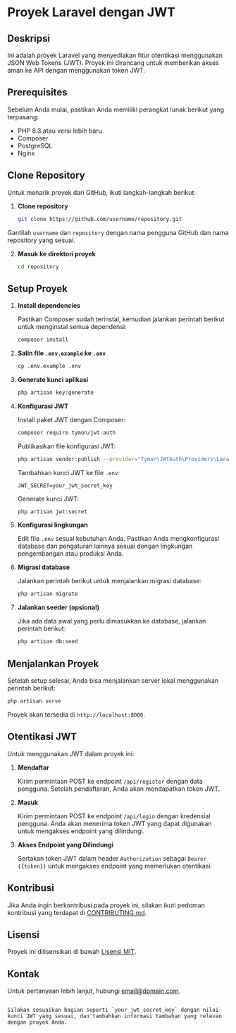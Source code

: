 
# Proyek Laravel dengan JWT

## Deskripsi

Ini adalah proyek Laravel yang menyediakan fitur otentikasi menggunakan JSON Web Tokens (JWT). Proyek ini dirancang untuk memberikan akses aman ke API dengan menggunakan token JWT.

## Prerequisites

Sebelum Anda mulai, pastikan Anda memiliki perangkat lunak berikut yang terpasang:

- PHP 8.3 atau versi lebih baru
- Composer
- PostgreSQL
- Nginx

## Clone Repository

Untuk menarik proyek dari GitHub, ikuti langkah-langkah berikut:

1. **Clone repository**

   ```bash
   git clone https://github.com/username/repository.git
   ```

Gantilah `username` dan `repository` dengan nama pengguna GitHub dan nama repository yang sesuai.

2. **Masuk ke direktori proyek**

   ```bash
   cd repository
   ```

## Setup Proyek

1. **Install dependencies**

   Pastikan Composer sudah terinstal, kemudian jalankan perintah berikut untuk menginstal semua dependensi:

   ```bash
   composer install
   ```

2. **Salin file `.env.example` ke `.env`**

   ```bash
   cp .env.example .env
   ```

3. **Generate kunci aplikasi**

   ```bash
   php artisan key:generate
   ```

4. **Konfigurasi JWT**

   Install paket JWT dengan Composer:

   ```bash
   composer require tymon/jwt-auth
   ```

   Publikasikan file konfigurasi JWT:

   ```bash
   php artisan vendor:publish --provider="Tymon\JWTAuth\Providers\LaravelServiceProvider"
   ```

   Tambahkan kunci JWT ke file `.env`:

   ```env
   JWT_SECRET=your_jwt_secret_key
   ```

   Generate kunci JWT:

   ```bash
   php artisan jwt:secret
   ```

5. **Konfigurasi lingkungan**

   Edit file `.env` sesuai kebutuhan Anda. Pastikan Anda mengkonfigurasi database dan pengaturan lainnya sesuai dengan lingkungan pengembangan atau produksi Anda.

6. **Migrasi database**

   Jalankan perintah berikut untuk menjalankan migrasi database:

   ```bash
   php artisan migrate
   ```

7. **Jalankan seeder (opsional)**

   Jika ada data awal yang perlu dimasukkan ke database, jalankan perintah berikut:

   ```bash
   php artisan db:seed
   ```

## Menjalankan Proyek

Setelah setup selesai, Anda bisa menjalankan server lokal menggunakan perintah berikut:

```bash
php artisan serve
```

Proyek akan tersedia di `http://localhost:8000`.

## Otentikasi JWT

Untuk menggunakan JWT dalam proyek ini:

1. **Mendaftar**

   Kirim permintaan POST ke endpoint `/api/register` dengan data pengguna. Setelah pendaftaran, Anda akan mendapatkan token JWT.

2. **Masuk**

   Kirim permintaan POST ke endpoint `/api/login` dengan kredensial pengguna. Anda akan menerima token JWT yang dapat digunakan untuk mengakses endpoint yang dilindungi.

3. **Akses Endpoint yang Dilindungi**

   Sertakan token JWT dalam header `Authorization` sebagai `Bearer {{token}}` untuk mengakses endpoint yang memerlukan otentikasi.

## Kontribusi

Jika Anda ingin berkontribusi pada proyek ini, silakan ikuti pedoman kontribusi yang terdapat di [CONTRIBUTING.md](CONTRIBUTING.md).

## Lisensi

Proyek ini dilisensikan di bawah [Lisensi MIT](LICENSE).

## Kontak

Untuk pertanyaan lebih lanjut, hubungi [email@domain.com](mailto:email@domain.com).
```

Silakan sesuaikan bagian seperti `your_jwt_secret_key` dengan nilai kunci JWT yang sesuai, dan tambahkan informasi tambahan yang relevan dengan proyek Anda.
